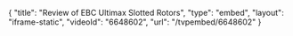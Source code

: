 {
    "title": "Review of EBC Ultimax Slotted Rotors",
    "type": "embed",
    "layout": "iframe-static",
    "videoId": "6648602",
    "url": "\/tvpembed\/6648602"
}